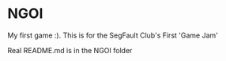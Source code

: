 # NGOI
My first game :). This is for the SegFault Club's First 'Game Jam'

Real README.md is in the NGOI folder
